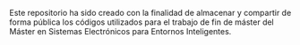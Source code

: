 Este repositorio ha sido creado con la finalidad de almacenar y compartir de forma pública los códigos utilizados para el trabajo de fin de máster del Máster en Sistemas Electrónicos para Entornos Inteligentes.
